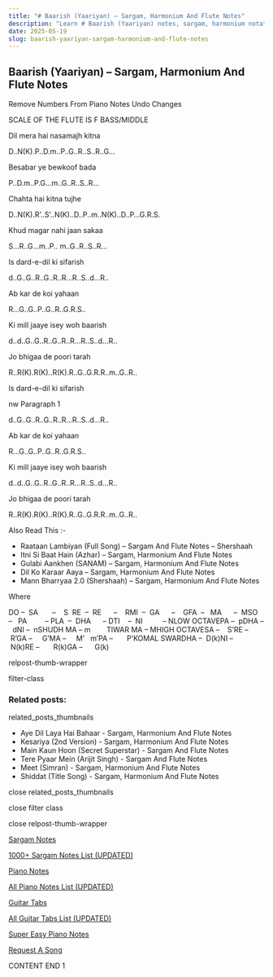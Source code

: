 ```yaml
---
title: "# Baarish (Yaariyan) – Sargam, Harmonium And Flute Notes"
description: "Learn # Baarish (Yaariyan) notes, sargam, harmonium notations and flute notes. Easy step-by-step tutorial for beginners."
date: 2025-05-19
slug: baarish-yaariyan-sargam-harmonium-and-flute-notes
---
```


## Baarish (Yaariyan) – Sargam, Harmonium And Flute Notes

Remove Numbers From Piano Notes
Undo Changes

SCALE OF THE FLUTE IS F BASS/MIDDLE

Dil mera hai nasamajh kitna

D..N(K).P..D.m..P..G..R..S..R..G…

Besabar ye bewkoof bada

P..D.m..P.G…m..G..R..S..R…

Chahta hai kitna tujhe

D..N(K).R’..S’..N(K)..D..P..m..N(K)..D..P…G.R.S.

Khud magar nahi jaan sakaa

S…R..G…m..P.. m..G..R..S..R…

Is dard-e-dil ki sifarish

d..G..G..R..G..R..R…R..S..d…R..

Ab kar de koi yahaan

R…G..G..P..G..R..G.R.S..

Ki mill jaaye isey woh baarish

d..d..G..G..R..G..R..R…R..S..d…R..

Jo bhigaa de poori tarah

R..R(K).R(K)..R(K).R..G..G.R.R..m..G..R..

Is dard-e-dil ki sifarish

nw Paragraph 1

d..G..G..R..G..R..R…R..S..d…R..

Ab kar de koi yahaan

R…G..G..P..G..R..G.R.S..

Ki mill jaaye isey woh baarish

d..d..G..G..R..G..R..R…R..S..d…R..

Jo bhigaa de poori tarah

R..R(K).R(K)..R(K).R..G..G.R.R..m..G..R..

Also Read This :-

* Raataan Lambiyan (Full Song) – Sargam And Flute Notes – Shershaah
* Itni Si Baat Hain (Azhar) – Sargam, Harmonium And Flute Notes
* Gulabi Aankhen (SANAM) – Sargam, Harmonium And Flute Notes
* Dil Ko Karaar Aaya – Sargam, Harmonium And Flute Notes
* Mann Bharryaa 2.0 (Shershaah) – Sargam, Harmonium And Flute Notes

Where

DO –  SA       –    S  RE  –  RE      –    RMI  –  GA      –    GFA  –   MA      –  MSO  –   PA         – PLA  –  DHA      – DTI    –  NI          – NLOW OCTAVEPA –  pDHA –  dNI –  nSHUDH MA – m        TIWAR MA – MHIGH OCTAVESA –    S’RE –     R’GA –     G’MA –     M’   m’PA –       P’KOMAL SWARDHA –  D(k)NI –       N(k)RE –       R(k)GA –      G(k)

relpost-thumb-wrapper

filter-class

### Related posts:

related_posts_thumbnails

* Aye Dil Laya Hai Bahaar - Sargam, Harmonium And Flute Notes
* Kesariya (2nd Version) - Sargam, Harmonium And Flute Notes
* Main Kaun Hoon (Secret Superstar) - Sargam And Flute Notes
* Tere Pyaar Mein (Arijit Singh) - Sargam And Flute Notes
* Meet (Simran) - Sargam, Harmonium And Flute Notes
* Shiddat (Title Song) - Sargam, Harmonium And Flute Notes

close related_posts_thumbnails

close filter class

close relpost-thumb-wrapper

[Sargam Notes](/sargam-notes.html)

[1000+ Sargam Notes List (UPDATED)](/all-songs-list-sargam-notes.html)

[Piano Notes](/piano-notes.html)

[All Piano Notes List (UPDATED)](/all-songs-list-piano-notes.html)

[Guitar Tabs](/guitar-tabs.html)

[All Guitar Tabs List (UPDATED)](/all-songs-list-guitar-tabs.html)

[Super Easy Piano Notes](https://studywall.in/)

[Request A Song](/request-a-song.html)

CONTENT END 1

